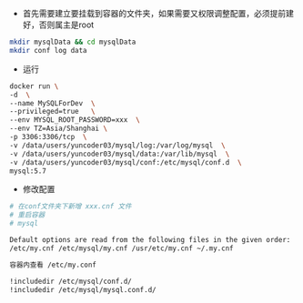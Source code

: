 + 首先需要建立要挂载到容器的文件夹，如果需要又权限调整配置，必须提前建好，否则属主是root

```bash
mkdir mysqlData && cd mysqlData
mkdir conf log data
```

+ 运行

```bash
docker run \
-d  \
--name MySQLForDev  \
--privileged=true   \
--env MYSQL_ROOT_PASSWORD=xxx  \
--env TZ=Asia/Shanghai \
-p 3306:3306/tcp  \
-v /data/users/yuncoder03/mysql/log:/var/log/mysql  \
-v /data/users/yuncoder03/mysql/data:/var/lib/mysql  \
-v /data/users/yuncoder03/mysql/conf:/etc/mysql/conf.d  \
mysql:5.7
```

+ 修改配置

```bash
# 在conf文件夹下新增 xxx.cnf 文件
# 重启容器
# mysql
```

```bash
Default options are read from the following files in the given order:
/etc/my.cnf /etc/mysql/my.cnf /usr/etc/my.cnf ~/.my.cnf

容器内查看 /etc/my.conf

!includedir /etc/mysql/conf.d/
!includedir /etc/mysql/mysql.conf.d/
```

